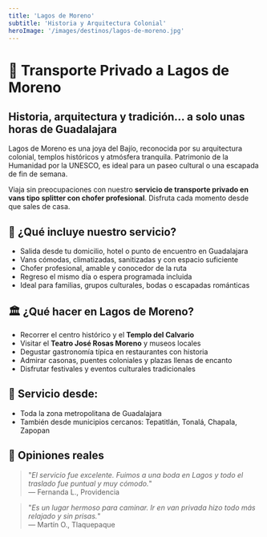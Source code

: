 ```yaml
---
title: 'Lagos de Moreno'
subtitle: 'Historia y Arquitectura Colonial'
heroImage: '/images/destinos/lagos-de-moreno.jpg'
---
```


<!-- Descubre Lagos de Moreno, joya colonial de Jalisco con calles empedradas, iglesias barrocas y casonas antiguas. Patrimonio Mundial por la UNESCO.

Te llevamos desde Guadalajara con servicio privado, ideal para viajes culturales, sesiones fotográficas o turismo religioso. -->


# 🏰 Transporte Privado a Lagos de Moreno

## Historia, arquitectura y tradición… a solo unas horas de Guadalajara

Lagos de Moreno es una joya del Bajío, reconocida por su arquitectura colonial, templos históricos y atmósfera tranquila. Patrimonio de la Humanidad por la UNESCO, es ideal para un paseo cultural o una escapada de fin de semana.

Viaja sin preocupaciones con nuestro **servicio de transporte privado en vans tipo splitter con chofer profesional**. Disfruta cada momento desde que sales de casa.


## 🚐 ¿Qué incluye nuestro servicio?

- Salida desde tu domicilio, hotel o punto de encuentro en Guadalajara  
- Vans cómodas, climatizadas, sanitizadas y con espacio suficiente  
- Chofer profesional, amable y conocedor de la ruta  
- Regreso el mismo día o espera programada incluida  
- Ideal para familias, grupos culturales, bodas o escapadas románticas


## 🏛️ ¿Qué hacer en Lagos de Moreno?

- Recorrer el centro histórico y el **Templo del Calvario**  
- Visitar el **Teatro José Rosas Moreno** y museos locales  
- Degustar gastronomía típica en restaurantes con historia  
- Admirar casonas, puentes coloniales y plazas llenas de encanto  
- Disfrutar festivales y eventos culturales tradicionales

## 📍 Servicio desde:

- Toda la zona metropolitana de Guadalajara  
- También desde municipios cercanos: Tepatitlán, Tonalá, Chapala, Zapopan


## 💬 Opiniones reales

> "_El servicio fue excelente. Fuimos a una boda en Lagos y todo el traslado fue puntual y muy cómodo._"  
> — Fernanda L., Providencia

> "_Es un lugar hermoso para caminar. Ir en van privada hizo todo más relajado y sin prisas._"  
> — Martín O., Tlaquepaque
